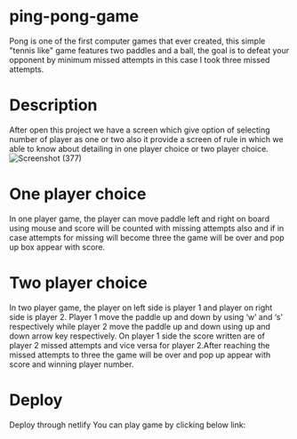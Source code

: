 # ping-pong-game
Pong is one of the first computer games that ever created, this simple "tennis like" game features two paddles and a ball, the goal is to defeat your opponent by minimum missed attempts in this case I took three missed attempts.
# Description
After open this project we have a screen which give option of selecting number of player as one or two also it provide a screen of rule in which we able to know about detailing in one player choice or two player choice.
![Screenshot (377)](https://github.com/deepika-sys/ping-pong-game/assets/80270221/5b19e6ad-d98d-4012-b972-bf710923a86f)

# One player choice 
In one player game, the player can move paddle left and right on board using mouse and score will be counted with missing attempts also and if in case attempts for missing will become three the game will be over and pop up box appear with score. 

# Two player choice
In two player game, the player on left side is player 1 and player on right side is player 2. Player 1 move the paddle up and down by using ‘w’ and ‘s’ respectively while player 2 move the paddle up and down using up and down arrow key respectively. On player 1 side the score written are of player 2 missed attempts and vice versa for player 2.After reaching the missed attempts to three the game will be over and pop up appear with score and winning player number.

# Deploy
Deploy through netlify
You can play game by clicking below link:


